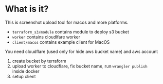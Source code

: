 # What is it?
This is screenshot upload tool for macos and more platforms.

- `terraform_s3/module` contains module to deploy s3 bucket
- `worker` contains cloudlfare worker
- `client/macos` contains example client for MacOS

You need cloudflare (used only for hide aws bucket name) and aws account

1. create bucket by terraform
2. upload worker to cloudflare, fix bucket name, run `wrangler publish` inside docker
3. setup client

